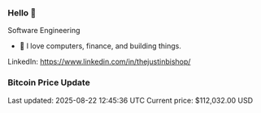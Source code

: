 ### Hello 🤙  

Software Engineering

- 🔭 I love computers, finance, and building things.
  
LinkedIn: https://www.linkedin.com/in/thejustinbishop/  










































































































































































































































































































































































































































































































































































































































































































































































































































































































































































































### Bitcoin Price Update
Last updated: 2025-08-22 12:45:36 UTC
Current price: $112,032.00 USD

